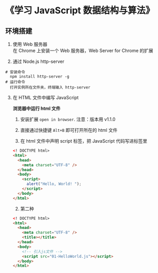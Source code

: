 # 《学习 JavaScript 数据结构与算法》

## 环境搭建

1. 使用 Web 服务器  
   在 Chrome 上安装一个 Web 服务器，Web Server for Chrome 的扩展

2. 通过 Node.js http-server

```
# 安装命令
  npm install http-server -g
# 运行命令
  打开实例所在文件夹，终端输入 http-server
```

3. 在 HTML 文件中编写 JavaScript

   **浏览器中运行 html 文件**

   1. 安装扩展 `open in browser`. 注意：版本用 v1.1.0
   2. 直接通过快捷键 `Alt+B` 即可打开所在的 html 文件

   3. 在 html 文件中声明 script 标签，把 JavaScript 代码写进标签里

   ```html
   <! DOCTYPE html>
   <html>
     <head>
       <meta charset="UTF-8" />
     </head>
     <body>
       <script>
         alert("Hello, World! ");
       </script>
     </body>
   </html>
   ```

   2. 第二种

   ```html
   <! DOCTYPE html>
   <html>
     <head>
       <meta charset="UTF-8" />
       <title></title>
     </head>
     <body>
       <!-- 引入js文件 -->
       <script src="01-HelloWorld.js"></script>
     </body>
   </html>
   ```
